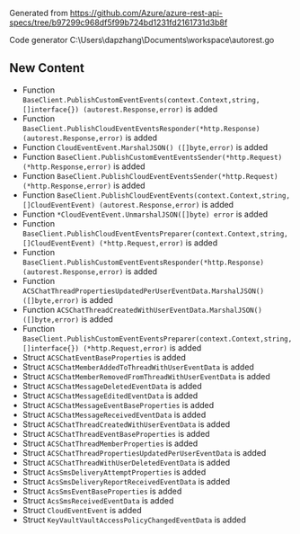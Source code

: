 
Generated from https://github.com/Azure/azure-rest-api-specs/tree/b97299c968df5f99b724bd1231fd2161731d3b8f

Code generator C:\Users\dapzhang\Documents\workspace\autorest.go

## New Content

- Function `BaseClient.PublishCustomEventEvents(context.Context,string,[]interface{}) (autorest.Response,error)` is added
- Function `BaseClient.PublishCloudEventEventsResponder(*http.Response) (autorest.Response,error)` is added
- Function `CloudEventEvent.MarshalJSON() ([]byte,error)` is added
- Function `BaseClient.PublishCustomEventEventsSender(*http.Request) (*http.Response,error)` is added
- Function `BaseClient.PublishCloudEventEventsSender(*http.Request) (*http.Response,error)` is added
- Function `BaseClient.PublishCloudEventEvents(context.Context,string,[]CloudEventEvent) (autorest.Response,error)` is added
- Function `*CloudEventEvent.UnmarshalJSON([]byte) error` is added
- Function `BaseClient.PublishCloudEventEventsPreparer(context.Context,string,[]CloudEventEvent) (*http.Request,error)` is added
- Function `BaseClient.PublishCustomEventEventsResponder(*http.Response) (autorest.Response,error)` is added
- Function `ACSChatThreadPropertiesUpdatedPerUserEventData.MarshalJSON() ([]byte,error)` is added
- Function `ACSChatThreadCreatedWithUserEventData.MarshalJSON() ([]byte,error)` is added
- Function `BaseClient.PublishCustomEventEventsPreparer(context.Context,string,[]interface{}) (*http.Request,error)` is added
- Struct `ACSChatEventBaseProperties` is added
- Struct `ACSChatMemberAddedToThreadWithUserEventData` is added
- Struct `ACSChatMemberRemovedFromThreadWithUserEventData` is added
- Struct `ACSChatMessageDeletedEventData` is added
- Struct `ACSChatMessageEditedEventData` is added
- Struct `ACSChatMessageEventBaseProperties` is added
- Struct `ACSChatMessageReceivedEventData` is added
- Struct `ACSChatThreadCreatedWithUserEventData` is added
- Struct `ACSChatThreadEventBaseProperties` is added
- Struct `ACSChatThreadMemberProperties` is added
- Struct `ACSChatThreadPropertiesUpdatedPerUserEventData` is added
- Struct `ACSChatThreadWithUserDeletedEventData` is added
- Struct `AcsSmsDeliveryAttemptProperties` is added
- Struct `AcsSmsDeliveryReportReceivedEventData` is added
- Struct `AcsSmsEventBaseProperties` is added
- Struct `AcsSmsReceivedEventData` is added
- Struct `CloudEventEvent` is added
- Struct `KeyVaultVaultAccessPolicyChangedEventData` is added

